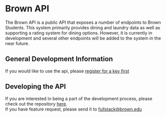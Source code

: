 Brown API
=====================

The Brown API is a public API that exposes a number of endpoints to Brown Students. This system primarily provides dining and laundry data as well as supporting a rating system for dining options. However, it is currently in development and several other endpoints will be added to the system in the near future.

## General Development Information
If you would like to use the api, please [register for a key first](/signup)

## Developing the API
If you are interested in being a part of the development process, please check out the repository [here](https://github.com/fullstackatbrown/brown-api). <br>
If you have feature request, please send it to [fullstack@brown.edu](fullstack@brown.edu)
